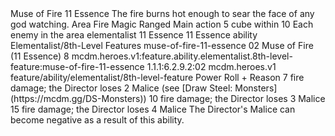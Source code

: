<ability>
  <name>Muse of Fire</name>
  <cost>11 Essence</cost>
  <flavor>The fire burns hot enough to sear the face of any god watching.</flavor>
  <keywords>
    <keyword>Area</keyword>
    <keyword>Fire</keyword>
    <keyword>Magic</keyword>
    <keyword>Ranged</keyword>
  </keywords>
  <type>Main action</type>
  <distance>5 cube within 10</distance>
  <target>Each enemy in the area</target>
  <metadata>
    <class>elementalist</class>
    <cost>11 Essence</cost>
    <cost_amount>11</cost_amount>
    <cost_resource>Essence</cost_resource>
    <feature_type>ability</feature_type>
    <file_dpath>Elementalist/8th-Level Features</file_dpath>
    <item_id>muse-of-fire-11-essence</item_id>
    <item_index>02</item_index>
    <item_name>Muse of Fire (11 Essence)</item_name>
    <level>8</level>
    <scc>mcdm.heroes.v1:feature.ability.elementalist.8th-level-feature:muse-of-fire-11-essence</scc>
    <scdc>1.1.1:6.2.9.2:02</scdc>
    <source>mcdm.heroes.v1</source>
    <type>feature/ability/elementalist/8th-level-feature</type>
  </metadata>
  <effects>
    <effect type="roll">
      <roll>Power Roll + Reason</roll>
      <t1>7 fire damage; the Director loses 2 Malice (see [Draw Steel: Monsters](https://mcdm.gg/DS-Monsters))</t1>
      <t2>10 fire damage; the Director loses 3 Malice</t2>
      <t3>15 fire damage; the Director loses 4 Malice</t3>
    </effect>
    <effect type="mundane">The Director&apos;s Malice can become negative as a result of this ability.</effect>
  </effects>
</ability>
